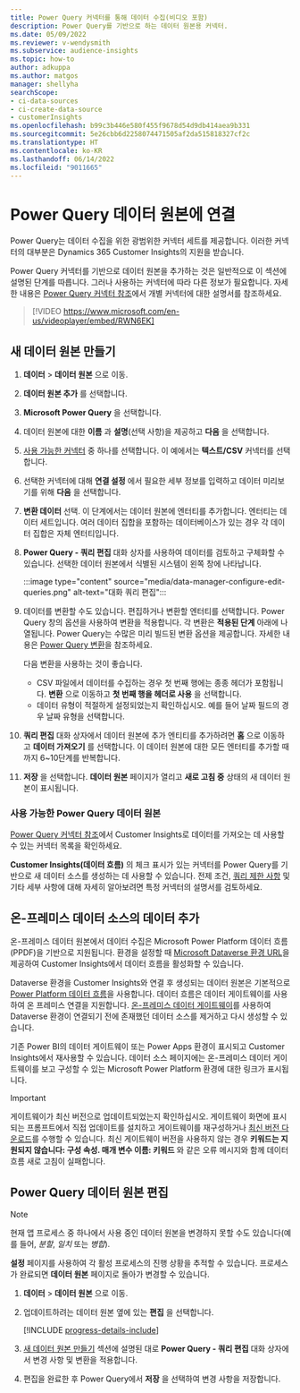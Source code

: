 ```yaml
---
title: Power Query 커넥터를 통해 데이터 수집(비디오 포함)
description: Power Query를 기반으로 하는 데이터 원본용 커넥터.
ms.date: 05/09/2022
ms.reviewer: v-wendysmith
ms.subservice: audience-insights
ms.topic: how-to
author: adkuppa
ms.author: matgos
manager: shellyha
searchScope:
- ci-data-sources
- ci-create-data-source
- customerInsights
ms.openlocfilehash: b99c3b446e580f455f9678d54d9db414aea9b331
ms.sourcegitcommit: 5e26cbb6d2258074471505af2da515818327cf2c
ms.translationtype: HT
ms.contentlocale: ko-KR
ms.lasthandoff: 06/14/2022
ms.locfileid: "9011665"
---
```

# <a name="connect-to-a-power-query-data-source"></a>Power Query 데이터 원본에 연결

Power Query는 데이터 수집을 위한 광범위한 커넥터 세트를 제공합니다. 이러한 커넥터의 대부분은 Dynamics 365 Customer Insights의 지원을 받습니다.

Power Query 커넥터를 기반으로 데이터 원본을 추가하는 것은 일반적으로 이 섹션에 설명된 단계를 따릅니다. 그러나 사용하는 커넥터에 따라 다른 정보가 필요합니다. 자세한 내용은 [Power Query 커넥터 참조](/power-query/connectors/)에서 개별 커넥터에 대한 설명서를 참조하세요.

> [!VIDEO https://www.microsoft.com/en-us/videoplayer/embed/RWN6EK]

## <a name="create-a-new-data-source"></a>새 데이터 원본 만들기

1. **데이터** > **데이터 원본** 으로 이동.

1. **데이터 원본 추가** 를 선택합니다.

1. **Microsoft Power Query** 을 선택합니다.

1. 데이터 원본에 대한 **이름** 과 **설명**(선택 사항)을 제공하고 **다음** 을 선택합니다.

1. [사용 가능한 커넥터](#available-power-query-data-sources) 중 하나를 선택합니다. 이 예에서는 **텍스트/CSV** 커넥터를 선택합니다.

1. 선택한 커넥터에 대해 **연결 설정** 에서 필요한 세부 정보를 입력하고 데이터 미리보기를 위해 **다음** 을 선택합니다.

1. **변환 데이터** 선택. 이 단계에서는 데이터 원본에 엔터티를 추가합니다. 엔터티는 데이터 세트입니다. 여러 데이터 집합을 포함하는 데이터베이스가 있는 경우 각 데이터 집합은 자체 엔터티입니다.

1. **Power Query - 쿼리 편집** 대화 상자를 사용하여 데이터를 검토하고 구체화할 수 있습니다. 선택한 데이터 원본에서 식별된 시스템이 왼쪽 창에 나타납니다.

   :::image type="content" source="media/data-manager-configure-edit-queries.png" alt-text="대화 쿼리 편집":::

1. 데이터를 변환할 수도 있습니다. 편집하거나 변환할 엔터티를 선택합니다. Power Query 창의 옵션을 사용하여 변환을 적용합니다. 각 변환은 **적용된 단계** 아래에 나열됩니다. Power Query는 수많은 미리 빌드된 변환 옵션을 제공합니다. 자세한 내용은 [Power Query 변환](/power-query/power-query-what-is-power-query#transformations)을 참조하세요.

   다음 변환을 사용하는 것이 좋습니다.

   - CSV 파일에서 데이터를 수집하는 경우 첫 번째 행에는 종종 헤더가 포함됩니다. **변환** 으로 이동하고 **첫 번째 행을 헤더로 사용** 을 선택합니다.
   - 데이터 유형이 적절하게 설정되었는지 확인하십시오. 예를 들어 날짜 필드의 경우 날짜 유형을 선택합니다.

1. **쿼리 편집** 대화 상자에서 데이터 원본에 추가 엔티티를 추가하려면 **홈** 으로 이동하고 **데이터 가져오기** 를 선택합니다. 이 데이터 원본에 대한 모든 엔터티를 추가할 때까지 6~10단계를 반복합니다.

1. **저장** 을 선택합니다. **데이터 원본** 페이지가 열리고 **새로 고침 중** 상태의 새 데이터 원본이 표시됩니다.

### <a name="available-power-query-data-sources"></a>사용 가능한 Power Query 데이터 원본

[Power Query 커넥터 참조](/power-query/connectors/)에서 Customer Insights로 데이터를 가져오는 데 사용할 수 있는 커넥터 목록을 확인하세요.

**Customer Insights(데이터 흐름)** 의 체크 표시가 있는 커넥터를 Power Query를 기반으로 새 데이터 소스를 생성하는 데 사용할 수 있습니다. 전제 조건, [쿼리 제한 사항](/power-query/power-query-online-limits) 및 기타 세부 사항에 대해 자세히 알아보려면 특정 커넥터의 설명서를 검토하세요.

## <a name="add-data-from-on-premises-data-sources"></a>온-프레미스 데이터 소스의 데이터 추가

온-프레미스 데이터 원본에서 데이터 수집은 Microsoft Power Platform 데이터 흐름(PPDF)을 기반으로 지원됩니다. 환경을 설정할 때 [Microsoft Dataverse 환경 URL](create-environment.md)을 제공하여 Customer Insights에서 데이터 흐름을 활성화할 수 있습니다.

Dataverse 환경을 Customer Insights와 연결 후 생성되는 데이터 원본은 기본적으로 [Power Platform 데이터 흐름](/power-query/dataflows/overview-dataflows-across-power-platform-dynamics-365)을 사용합니다. 데이터 흐름은 데이터 게이트웨이를 사용하여 온 프레미스 연결을 지원합니다. [온-프레미스 데이터 게이트웨이](/data-integration/gateway/service-gateway-app)를 사용하여 Dataverse 환경이 연결되기 전에 존재했던 데이터 소스를 제거하고 다시 생성할 수 있습니다.

기존 Power BI의 데이터 게이트웨이 또는 Power Apps 환경이 표시되고 Customer Insights에서 재사용할 수 있습니다. 데이터 소스 페이지에는 온-프레미스 데이터 게이트웨이를 보고 구성할 수 있는 Microsoft Power Platform 환경에 대한 링크가 표시됩니다.

> [!IMPORTANT]
> 게이트웨이가 최신 버전으로 업데이트되었는지 확인하십시오. 게이트웨이 화면에 표시되는 프롬프트에서 직접 업데이트를 설치하고 게이트웨이를 재구성하거나 [최신 버전 다운로드](https://powerapps.microsoft.com/downloads/)를 수행할 수 있습니다. 최신 게이트웨이 버전을 사용하지 않는 경우 **키워드는 지원되지 않습니다: 구성 속성. 매개 변수 이름: 키워드** 와 같은 오류 메시지와 함께 데이터 흐름 새로 고침이 실패합니다.

## <a name="edit-power-query-data-sources"></a>Power Query 데이터 원본 편집

> [!NOTE]
> 현재 앱 프로세스 중 하나에서 사용 중인 데이터 원본을 변경하지 못할 수도 있습니다(예를 들어, *분할*, *일치* 또는 *병합*).
>
> **설정** 페이지를 사용하여 각 활성 프로세스의 진행 상황을 추적할 수 있습니다. 프로세스가 완료되면 **데이터 원본** 페이지로 돌아가 변경할 수 있습니다.

1. **데이터** > **데이터 원본** 으로 이동.

1. 업데이트하려는 데이터 원본 옆에 있는 **편집** 을 선택합니다.

   [!INCLUDE [progress-details-include](includes/progress-details-pane.md)]

1. [새 데이터 원본 만들기](#create-a-new-data-source) 섹션에 설명된 대로 **Power Query - 쿼리 편집** 대화 상자에서 변경 사항 및 변환을 적용합니다.

1. 편집을 완료한 후 Power Query에서 **저장** 을 선택하여 변경 사항을 저장합니다.
